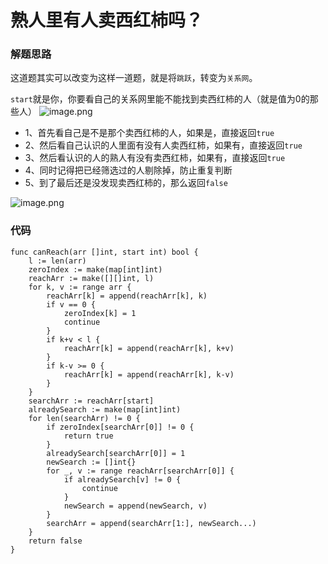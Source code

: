 # 熟人里有人卖西红柿吗？
### 解题思路
这道题其实可以改变为这样一道题，就是将``跳跃``，转变为``关系网``。

``start``就是你，你要看自己的关系网里能不能找到卖西红柿的人（就是值为0的那些人）
![image.png](https://pic.leetcode-cn.com/f6b1b16d44002b34856e355c007514368aa47ae99690394b428210f37a4808f9-image.png)

* 1、首先看自己是不是那个卖西红柿的人，如果是，直接返回``true``
* 2、然后看自己认识的人里面有没有人卖西红柿，如果有，直接返回``true``
* 3、然后看认识的人的熟人有没有卖西红柿，如果有，直接返回``true``
* 4、同时记得把已经筛选过的人剔除掉，防止重复判断
* 5、到了最后还是没发现卖西红柿的，那么返回``false``

![image.png](https://pic.leetcode-cn.com/75f7906897298a9c5a4cd2f69954439e99b778e63d47e16e751f73a59ff9a79d-image.png)

### 代码

```golang
func canReach(arr []int, start int) bool {
	l := len(arr)
	zeroIndex := make(map[int]int)
	reachArr := make([][]int, l)
	for k, v := range arr {
		reachArr[k] = append(reachArr[k], k)
		if v == 0 {
			zeroIndex[k] = 1
			continue
		}
		if k+v < l {
			reachArr[k] = append(reachArr[k], k+v)
		}
		if k-v >= 0 {
			reachArr[k] = append(reachArr[k], k-v)
		}
	}
	searchArr := reachArr[start]
	alreadySearch := make(map[int]int)
	for len(searchArr) != 0 {
		if zeroIndex[searchArr[0]] != 0 {
			return true
		}
		alreadySearch[searchArr[0]] = 1
		newSearch := []int{}
		for _, v := range reachArr[searchArr[0]] {
			if alreadySearch[v] != 0 {
				continue
			}
			newSearch = append(newSearch, v)
		}
		searchArr = append(searchArr[1:], newSearch...)
	}
	return false
}
```